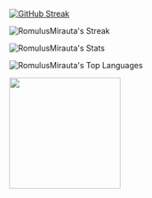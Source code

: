 
<a href="https://git.io/streak-stats"><img src="https://streak-stats.demolab.com?user=RomulusMirauta&theme=dark" alt="GitHub Streak" /></a>

![RomulusMirauta's Streak](https://github-readme-streak-stats.herokuapp.com/?user=RomulusMirauta&theme=highcontrast&hide_border=true)






![RomulusMirauta's Stats](https://github-readme-stats.vercel.app/api?username=RomulusMirauta&theme=highcontrast&show_icons=true&hide_border=true&count_private=true)




![RomulusMirauta's Top Languages](https://github-readme-stats.vercel.app/api/top-langs/?username=RomulusMirauta&theme=highcontrast&show_icons=true&hide_border=true&layout=compact)





<a href="#">
	<img height=200 align="center" src="https://my-stats-43gk.vercel.app/api?username=RomulusMirauta&show_icons=true&theme=radical&hide=contribs,issues&show=discussions_answered&rank_icon=github&include_all_commits=true&card_width=150" />
</a>

